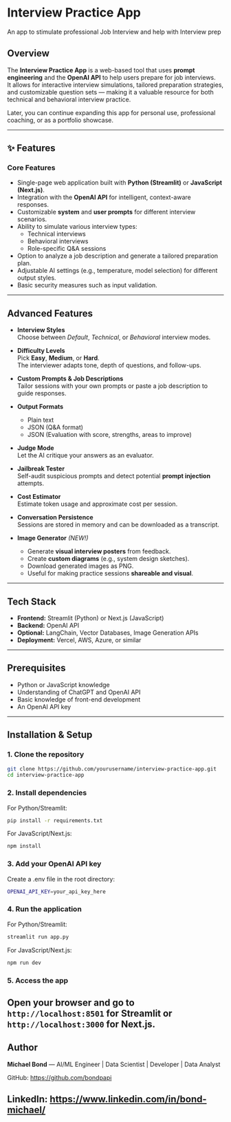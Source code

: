 # Interview Practice App

An app to stimulate professional Job Interview and help with Interview prep

## Overview
The **Interview Practice App** is a web-based tool that uses **prompt engineering** and the **OpenAI API** to help users prepare for job interviews.  
It allows for interactive interview simulations, tailored preparation strategies, and customizable question sets — making it a valuable resource for both technical and behavioral interview practice.

Later, you can continue expanding this app for personal use, professional coaching, or as a portfolio showcase.

---

## ✨ Features

### Core Features
- Single-page web application built with **Python (Streamlit)** or **JavaScript (Next.js)**.
- Integration with the **OpenAI API** for intelligent, context-aware responses.
- Customizable **system** and **user prompts** for different interview scenarios.
- Ability to simulate various interview types:
  - Technical interviews
  - Behavioral interviews
  - Role-specific Q&A sessions
- Option to analyze a job description and generate a tailored preparation plan.
- Adjustable AI settings (e.g., temperature, model selection) for different output styles.
- Basic security measures such as input validation.

---

## Advanced Features

- **Interview Styles**  
  Choose between *Default*, *Technical*, or *Behavioral* interview modes.

- **Difficulty Levels**  
  Pick **Easy**, **Medium**, or **Hard**.  
  The interviewer adapts tone, depth of questions, and follow-ups.

- **Custom Prompts & Job Descriptions**  
  Tailor sessions with your own prompts or paste a job description to guide responses.

- **Output Formats**  
  - Plain text  
  - JSON (Q&A format)  
  - JSON (Evaluation with score, strengths, areas to improve)

- **Judge Mode**  
  Let the AI critique your answers as an evaluator.

- **Jailbreak Tester**  
  Self-audit suspicious prompts and detect potential **prompt injection** attempts.

- **Cost Estimator**   
  Estimate token usage and approximate cost per session.

- **Conversation Persistence**  
  Sessions are stored in memory and can be downloaded as a transcript.

- **Image Generator** *(NEW!)*  
  - Generate **visual interview posters** from feedback.  
  - Create **custom diagrams** (e.g., system design sketches).  
  - Download generated images as PNG.  
  - Useful for making practice sessions **shareable and visual**.


---

## Tech Stack
- **Frontend:** Streamlit (Python) or Next.js (JavaScript)
- **Backend:** OpenAI API
- **Optional:** LangChain, Vector Databases, Image Generation APIs
- **Deployment:** Vercel, AWS, Azure, or similar

---

## Prerequisites
- Python or JavaScript knowledge
- Understanding of ChatGPT and OpenAI API
- Basic knowledge of front-end development
- An OpenAI API key

---

## Installation & Setup

### 1. Clone the repository
```bash
git clone https://github.com/yourusername/interview-practice-app.git
cd interview-practice-app
```
### 2. Install dependencies
For Python/Streamlit:
```bash
pip install -r requirements.txt
```
For JavaScript/Next.js:
```bash
npm install
```
### 3. Add your OpenAI API key
Create a .env file in the root directory:
```bash
OPENAI_API_KEY=your_api_key_here
```
### 4. Run the application
For Python/Streamlit:
```bash
streamlit run app.py
```
For JavaScript/Next.js:
```bash
npm run dev
```
### 5. Access the app
Open your browser and go to `http://localhost:8501` for Streamlit or `
http://localhost:3000` for Next.js.
---

## Author

**Michael Bond** — AI/ML Engineer | Data Scientist | Developer | Data Analyst

GitHub: https://github.com/bondpapi

LinkedIn: https://www.linkedin.com/in/bond-michael/
--- 